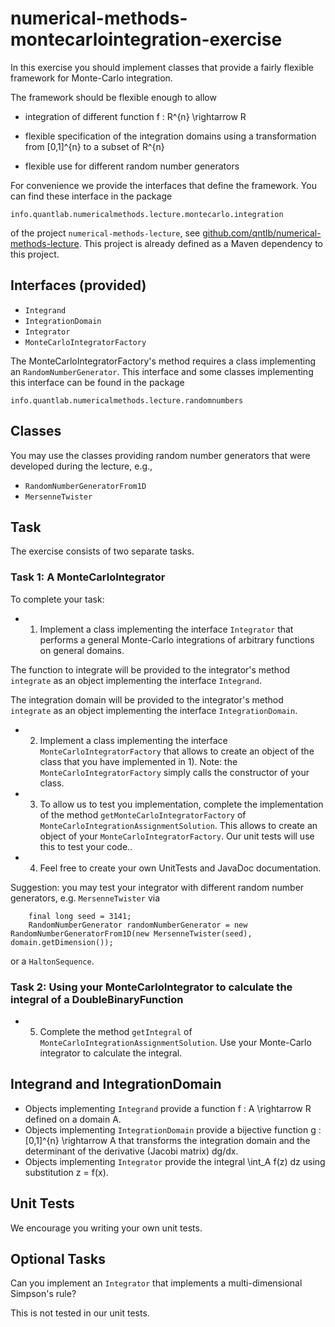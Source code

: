 # numerical-methods-montecarlointegration-exercise

In this exercise you should implement classes that provide a fairly flexible
framework for Monte-Carlo integration.

The framework should be flexible enough to allow

- integration of different function f : R^{n} \rightarrow R

- flexible specification of the integration domains using a transformation from [0,1]^{n} to a subset of R^{n}

- flexible use for different random number generators

For convenience we provide the interfaces that define the framework. You can find these interface in the package
```
info.quantlab.numericalmethods.lecture.montecarlo.integration
```
of the project `numerical-methods-lecture`, see [github.com/qntlb/numerical-methods-lecture](https://github.com/qntlb/numerical-methods-lecture). This project is already defined as a Maven dependency to this project.

## Interfaces (provided)

- `Integrand`
- `IntegrationDomain`
- `Integrator`
- `MonteCarloIntegratorFactory`

The MonteCarloIntegratorFactory's method requires a class implementing an `RandomNumberGenerator`. This interface and some classes implementing this interface can be found in the package
```
info.quantlab.numericalmethods.lecture.randomnumbers
```

## Classes

You may use the classes providing random number generators that were developed during the lecture, e.g.,

- `RandomNumberGeneratorFrom1D`
- `MersenneTwister`

## Task

The exercise consists of two separate tasks.

### Task 1: A MonteCarloIntegrator

To complete your task:

- 1) Implement a class implementing the interface `Integrator` that performs a general Monte-Carlo integrations of
arbitrary functions on general domains.

The function to integrate will be provided to the integrator's method `integrate` as an object implementing the interface `Integrand`.

The integration domain will be provided to the integrator's method `integrate` as an object implementing the interface `IntegrationDomain`.

- 2) Implement a class implementing the interface `MonteCarloIntegratorFactory` that allows to create an object of the class that you have implemented in 1). Note: the `MonteCarloIntegratorFactory` simply calls the constructor of your class.

- 3) To allow us to test you implementation, complete the implementation of the method `getMonteCarloIntegratorFactory` of `MonteCarloIntegrationAssignmentSolution`. This allows to create an object of your `MonteCarloIntegratorFactory`. Our unit tests will use this to test your code..

- 4) Feel free to create your own UnitTests and JavaDoc documentation.

Suggestion: you may test your integrator with different random number generators, e.g. `MersenneTwister` via

```
	final long seed = 3141;
	RandomNumberGenerator randomNumberGenerator = new RandomNumberGeneratorFrom1D(new MersenneTwister(seed), domain.getDimension());
```

or a `HaltonSequence`.

### Task 2: Using your MonteCarloIntegrator to calculate the integral of a DoubleBinaryFunction

- 5) Complete the method `getIntegral` of `MonteCarloIntegrationAssignmentSolution`. Use your Monte-Carlo integrator to calculate the integral. 

## Integrand and IntegrationDomain

- Objects implementing `Integrand` provide a function f : A \rightarrow R defined on a domain A.
- Objects implementing `IntegrationDomain` provide a bijective function g : [0,1]^{n} \rightarrow A that transforms the integration domain and the determinant of the derivative (Jacobi matrix) dg/dx.
- Objects implementing `Integrator` provide the integral \int_A f(z) dz using substitution z = f(x). 

## Unit Tests

We encourage you writing your own unit tests.

## Optional Tasks

Can you implement an `Integrator` that implements a multi-dimensional Simpson's rule?

This is not tested in our unit tests.

